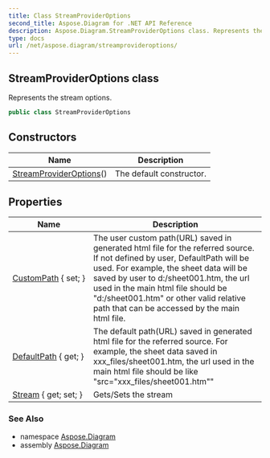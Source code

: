 ```yaml
---
title: Class StreamProviderOptions
second_title: Aspose.Diagram for .NET API Reference
description: Aspose.Diagram.StreamProviderOptions class. Represents the stream options
type: docs
url: /net/aspose.diagram/streamprovideroptions/
---
```

## StreamProviderOptions class

Represents the stream options.

```csharp
public class StreamProviderOptions
```

## Constructors

| Name | Description |
| --- | --- |
| [StreamProviderOptions](streamprovideroptions/)() | The default constructor. |

## Properties

| Name | Description |
| --- | --- |
| [CustomPath](../../aspose.diagram/streamprovideroptions/custompath/) { set; } | The user custom path(URL) saved in generated html file for the referred source. If not defined by user, DefaultPath will be used. For example, the sheet data will be saved by user to d:/sheet001.htm, the url used in the main html file should be "d:/sheet001.htm" or other valid relative path that can be accessed by the main html file. |
| [DefaultPath](../../aspose.diagram/streamprovideroptions/defaultpath/) { get; } | The default path(URL) saved in generated html file for the referred source. For example, the sheet data saved in xxx_files/sheet001.htm, the url used in the main html file should be like "src="xxx_files/sheet001.htm"" |
| [Stream](../../aspose.diagram/streamprovideroptions/stream/) { get; set; } | Gets/Sets the stream |

### See Also

* namespace [Aspose.Diagram](../../aspose.diagram/)
* assembly [Aspose.Diagram](../../)


